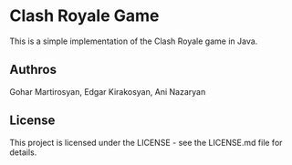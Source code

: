# Clash Royale Game
This is a simple implementation of the Clash Royale game in Java. 

## Authros
Gohar Martirosyan, Edgar Kirakosyan, Ani Nazaryan 

## License
This project is licensed under the LICENSE - see the LICENSE.md file for details.

